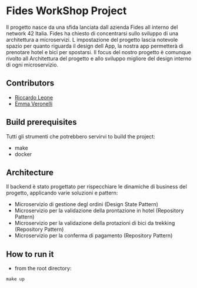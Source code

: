 # Fides WorkShop Project
Il progetto nasce da una sfida lanciata dall azienda Fides all interno del network 42 Italia. Fides ha chiesto di concentrarsi sullo sviluppo di una architettura a microservizi.
L impostazione del progetto lascia notevole spazio per quanto riguarda il design dell App,  la nostra app permetterà di prenotare hotel e bici per spostarsi. Il focus del 
nostro progetto è comunque rivolto all Architettura del progetto e allo sviluppo migliore del design interno di ogni microservizio. 

## Contributors
- [Riccardo Leone](https://github.com/PapaLeoneIV)
- [Emma Veronelli](https://github.com/minestrinad)

## Build prerequisites
Tutti gli strumenti che potrebbero servirvi to build the project:
- make
- docker

## Architecture

Il backend è stato progettato per rispecchiare le dinamiche di business del progetto, applicando varie soluzioni e pattern:
  - Microservizio di gestione degl ordini                                   (Design State Pattern)
  - Microservizio per la validazione della prontazione in hotel             (Repository Pattern)
  - Microservizio per la validazione della protazioni di bici da trekking   (Repository Pattern)
  - Microservizio per la conferma di pagamento                              (Repository Pattern)

## How to run it
- from the root directory:
```
make up
`````

